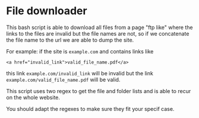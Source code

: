 # File downloader

This bash script is able to download all files from a page "ftp like"
where the links to the files are invalid but the file names are not,
so if we concatenate the file name to the url we are able to dump
the site.

For example: if the site is `example.com` and contains links like

    <a href="invalid_link">valid_file_name.pdf</a>

this link `example.com/invalid_link` will be invalid but the link
`example.com/valid_file_name.pdf` will be valid.

This script uses two regex to get the file and folder lists and is able
to recur on the whole website.

You should adapt the regexes to make sure they fit your specif case.
